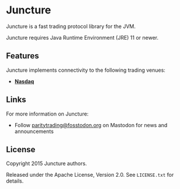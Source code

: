 # Juncture

Juncture is a fast trading protocol library for the JVM.

Juncture requires Java Runtime Environment (JRE) 11 or newer.

## Features

Juncture implements connectivity to the following trading venues:

- [**Nasdaq**](libraries/nasdaq)

## Links

For more information on Juncture:

- Follow [paritytrading@fosstodon.org](https://fosstodon.org/@paritytrading)
  on Mastodon for news and announcements

## License

Copyright 2015 Juncture authors.

Released under the Apache License, Version 2.0. See `LICENSE.txt` for details.
